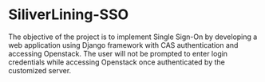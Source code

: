 # SiliverLining-SSO
The objective of the project is to implement Single Sign-On by developing a web application using Django framework with CAS authentication and accessing Openstack. The user will not be prompted to enter login credentials while accessing Openstack once authenticated by the customized server.
